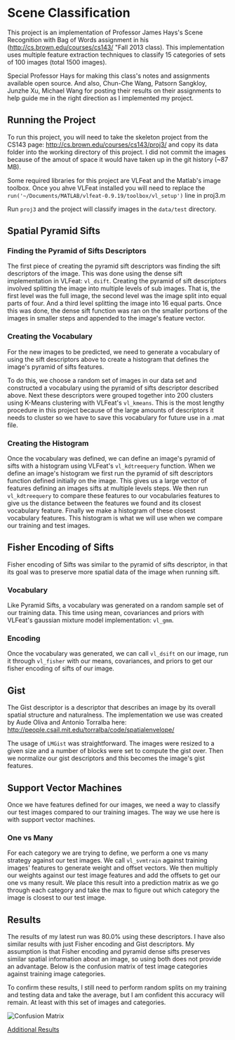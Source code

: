 
Scene Classification  
====================

This project is an implementation of Professor James Hays's Scene Recognition with Bag of Words assignment in his (http://cs.brown.edu/courses/cs143/ "Fall 2013 class). This implementation uses multiple feature extraction techniques to classify 15 categories of sets of 100 images (total 1500 images).

Special Professor Hays for making this class's notes and assignments available open source. And also, Chun-Che Wang, Patsorn Sangkloy, Junzhe Xu, Michael Wang for posting their results on their assignments to help guide me in the right direction as I implemented my project.

Running the Project
-------------------

To run this project, you will need to take the skeleton project from the CS143 page: http://cs.brown.edu/courses/cs143/proj3/ and copy its data folder into the working directory of this project. I did not commit the images because of the amout of space it would have taken up in the git history (~87 MB). 

Some required libraries for this project are VLFeat and the Matlab's image toolbox. Once you ahve VLFeat installed you will need to replace the `run('~/Documents/MATLAB/vlfeat-0.9.19/toolbox/vl_setup')` line in proj3.m

Run `proj3` and the project will classify images in the `data/test` directory.

Spatial Pyramid Sifts
---------------------

### Finding the Pyramid of Sifts Descriptors

The first piece of creating the pyramid sift descriptors was finding the sift descriptors of the image. This was done using the dense sift implementation in VLFeat: `vl_dsift`. Creating the pyramid of sift descriptors involved splitting the image into multiple levels of sub images. That is, the first level was the full image, the second level was the image split into equal parts of four. And a third level splitting the image into 16 equal parts. Once this was done, the dense sift function was ran on the smaller portions of the images in smaller steps and appended to the image's feature vector.


### Creating the Vocabulary

For the new images to be predicted, we need to generate a vocabulary of using the sift descriptors above to create a histogram that defines the image's pyramid of sifts features.

To do this, we choose a random set of images in our data set and constructed a vocabulary using the pyramid of sifts descriptor described above. Next these descriptors were grouped together into 200 clusters using K-Means clustering with VLFeat's `vl_kmeans`. This is the most lengthy procedure in this project because of the large amounts of descriptors it needs to cluster so we have to save this vocabulary for future use in a .mat file.

### Creating the Histogram

Once the vocabulary was defined, we can define an image's pyramid of sifts with a histogram using VLFeat's `vl_kdtreequery` function. When we define an image's histogram we first run the pyramid of sift descriptors function defined initially on the image. This gives us a large vector of features defining an images sifts at multiple levels steps. We then run `vl_kdtreequery` to compare these features to our vocabularies features to give us the distance between the features we found and its closest vocabulary feature. Finally we make a histogram of these closest vocabulary features. This histogram is what we will use when we compare our training and test images.
 
Fisher Encoding of Sifts
------------------------

Fisher encoding of Sifts was similar to the pyramid of sifts descriptor, in that its goal was to preserve more spatial data of the image when running sift.

### Vocabulary

Like Pyramid Sifts, a vocabulary was generated on a random sample set of our training data. This time using mean, covariances and priors with VLFeat's gaussian mixture model implementation: `vl_gmm`.

### Encoding

Once the vocabulary was generated, we can call `vl_dsift` on our image, run it through `vl_fisher` with our means, covariances, and priors to get our fisher encoding of sifts of our image.

Gist
----

The Gist descriptor is a descriptor that describes an image by its overall spatial structure and naturalness. The implementation we use was created by Aude Oliva and Antonio Torralba here: http://people.csail.mit.edu/torralba/code/spatialenvelope/

The usage of `LMGist` was straightforward. The images were resized to a given size and a number of blocks were set to compute the gist over. Then we normalize our gist descriptors and this becomes the image's gist features.


Support Vector Machines
-----------------------

Once we have features defined for our images, we need a way to classify our test images compared to our training images. The way we use here is with support vector machines. 

### One vs Many


For each category we are trying to define, we perform a one vs many strategy against our test images. We call `vl_svmtrain` against training images' features to generate weight and offset vectors. We then multiply our weights against our test image features and add the offsets to get our one vs many result. We place this result into a prediction matrix as we go through each category and take the max to figure out which category the image is closest to our test image.


Results
-------

The results of my latest run was 80.0% using these descriptors. I have also similar results with just Fisher encoding and Gist descriptors. My assumption is that Fisher encoding and pyramid dense sifts preserves similar spatial information about an image, so using both does not provide an advantage. Below is the confusion matrix of test image categories against training image categories.

To confirm these results, I still need to perform random splits on my training and testing data and take the average, but I am confident this accuracy will remain. At least with this set of images and categories.

![Confusion Matrix](https://raw.githubusercontent.com/trngt/Scene-Classification/master/code/results_webpage/confusion_matrix.png "Confusion Matrix")


[Additional Results](https://trngt.github.io/Scene-Classification) 
 
